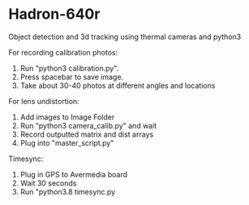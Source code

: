 # Hadron-640r

Object detection and 3d tracking using thermal cameras and python3

For recording calibration photos:

  1.  Run "python3 calibration.py".
  2.  Press spacebar to save image.
  3.  Take about 30-40 photos at different angles and locations

For lens undistortion:

  1. Add images to Image Folder
  2. Run "python3 camera_calib.py" and wait
  3. Record outputted matrix and dist arrays
  4. Plug into "master_script.py"


Timesync:

  1. Plug in GPS to Avermedia board
  2. Wait 30 seconds
  3. Run "python3.8 timesync.py
